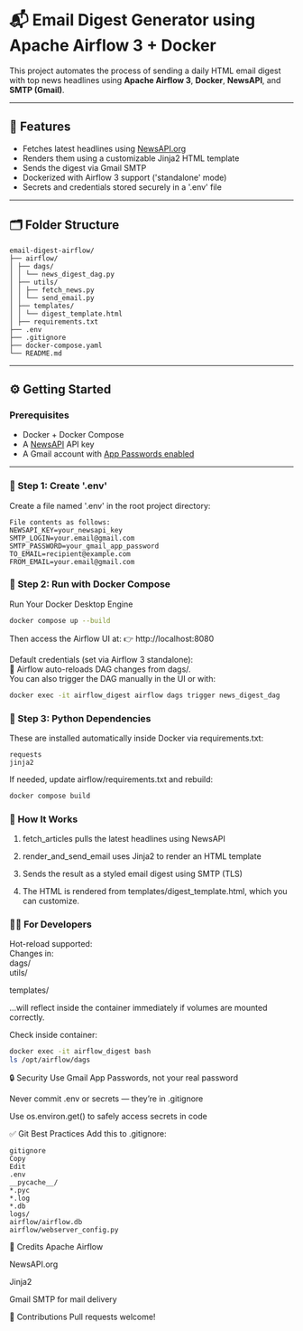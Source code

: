 # 📬 Email Digest Generator using Apache Airflow 3 + Docker

This project automates the process of sending a daily HTML email digest with top news headlines using **Apache Airflow 3**, **Docker**, **NewsAPI**, and **SMTP (Gmail)**.

---

## 🚀 Features

- Fetches latest headlines using [NewsAPI.org](https://newsapi.org/)
- Renders them using a customizable Jinja2 HTML template
- Sends the digest via Gmail SMTP
- Dockerized with Airflow 3 support ('standalone' mode)
- Secrets and credentials stored securely in a '.env' file

---

## 🗂️ Folder Structure
```
email-digest-airflow/
├── airflow/
│ ├── dags/
│ │ └── news_digest_dag.py
│ ├── utils/
│ │ ├── fetch_news.py
│ │ └── send_email.py
│ ├── templates/
│ │ └── digest_template.html
│ ├── requirements.txt
├── .env
├── .gitignore
├── docker-compose.yaml
└── README.md
```
---

## ⚙️ Getting Started

### Prerequisites

- Docker + Docker Compose
- A [NewsAPI](https://newsapi.org/) API key
- A Gmail account with [App Passwords enabled](https://support.google.com/accounts/answer/185833)

---

### 🔐 Step 1: Create '.env'

Create a file named '.env' in the root project directory:
```
File contents as follows:
NEWSAPI_KEY=your_newsapi_key
SMTP_LOGIN=your.email@gmail.com
SMTP_PASSWORD=your_gmail_app_password
TO_EMAIL=recipient@example.com
FROM_EMAIL=your.email@gmail.com
```


### 🐳 Step 2: Run with Docker Compose
Run Your Docker Desktop Engine
```bash
docker compose up --build
```

Then access the Airflow UI at:
👉 http://localhost:8080

Default credentials (set via Airflow 3 standalone):  
🔄 Airflow auto-reloads DAG changes from dags/.  
You can also trigger the DAG manually in the UI or with:  
```bash
docker exec -it airflow_digest airflow dags trigger news_digest_dag
```
### 🧾 Step 3: Python Dependencies
These are installed automatically inside Docker via requirements.txt:
```
requests
jinja2
```
If needed, update airflow/requirements.txt and rebuild:

```bash
docker compose build
```
### 📧 How It Works  
1) fetch_articles pulls the latest headlines using NewsAPI

2) render_and_send_email uses Jinja2 to render an HTML template

3) Sends the result as a styled email digest using SMTP (TLS)

4) The HTML is rendered from templates/digest_template.html, which you can customize.

### 🧑‍💻 For Developers
Hot-reload supported:  
Changes in:  
dags/  
utils/  

templates/  

...will reflect inside the container immediately if volumes are mounted correctly.

Check inside container:

```bash
docker exec -it airflow_digest bash
ls /opt/airflow/dags
```
🔒 Security
Use Gmail App Passwords, not your real password

Never commit .env or secrets — they’re in .gitignore

Use os.environ.get() to safely access secrets in code

✅ Git Best Practices
Add this to .gitignore:
```
gitignore
Copy
Edit
.env
__pycache__/
*.pyc
*.log
*.db
logs/
airflow/airflow.db
airflow/webserver_config.py
```
📌 Credits
Apache Airflow

NewsAPI.org

Jinja2

Gmail SMTP for mail delivery

🙌 Contributions
Pull requests welcome!
